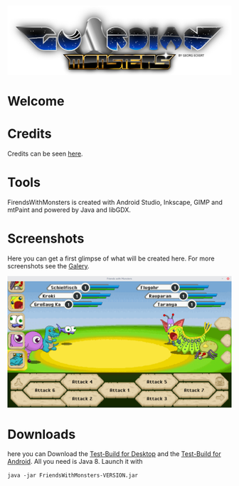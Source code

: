 ![alt text](./GM_logo_space_2048.png "Logo")

# Welcome

# Credits
Credits can be seen [here](./Documents/CREDITS.md).

# Tools
FirendsWithMonsters is created with Android Studio, Inkscape, GIMP and
mtPaint and powered by Java and libGDX.

# Screenshots
Here you can get a first glimpse of what will be created here.
For more screenshots see the [Galery](https://bitbucket.org/gemlion/monsterworld/wiki/Galery).

![alt text](./Documents/Screenshots/Pixelart_everywhere.png "First Preview")

# Downloads
here you can Download the [Test-Build for Desktop](./Builds/Testing/Desktop/FriendsWithMonsters-ALPHA-0.0.3.0.jar)
and the [Test-Build for Android](./Builds/Testing/Android/FriendsWithMonsters-ALPHA-0.0.3.0.apk).
All you need is Java 8. Launch it with

```
java -jar FriendsWithMonsters-VERSION.jar
```
